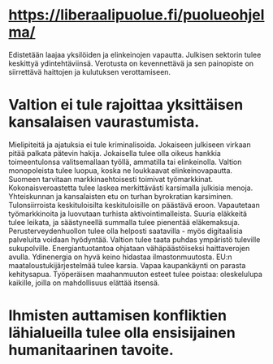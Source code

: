 # https://liberaalipuolue.fi/puolueohjelma/
Edistetään laajaa yksilöiden ja elinkeinojen vapautta.
Julkisen sektorin tulee keskittyä ydintehtäviinsä.
Verotusta on kevennettävä ja sen painopiste on siirrettävä haittojen ja kulutuksen verottamiseen.
# Valtion ei tule rajoittaa yksittäisen kansalaisen vaurastumista.
Mielipiteitä ja ajatuksia ei tule kriminalisoida.
Jokaiseen julkiseen virkaan pitää palkata pätevin hakija.
Jokaisella tulee olla oikeus hankkia toimeentulonsa valitsemallaan työllä, ammatilla tai elinkeinolla.
Valtion monopoleista tulee luopua, koska ne loukkaavat elinkeinovapautta.
Suomeen tarvitaan markkinaehtoisesti toimivat työmarkkinat.
Kokonaisveroastetta tulee laskea merkittävästi karsimalla julkisia menoja.
Yhteiskunnan ja kansalaisten etu on turhan byrokratian karsiminen.
Tulonsiirroista keskituloisilta keskituloisille on päästävä eroon.
Vapautetaan työmarkkinoita ja luovutaan turhista aktivointimalleista.
Suuria eläkkeitä tulee leikata, ja säästyneellä summalla tulee pienentää eläkemaksuja.
Perusterveydenhuollon tulee olla helposti saatavilla - myös digitaalisia palveluita voidaan hyödyntää.
Valtion tulee taata puhdas ympäristö tuleville sukupolville.
Energiantuotantoa ohjataan vähäpäästöiseksi haittaverojen avulla.
Ydinenergia on hyvä keino hidastaa ilmastonmuutosta.
EU:n maataloustukijärjestelmää tulee karsia.
Vapaa kaupankäynti on parasta kehitysapua.
Työperäisen maahanmuuton esteet tulee poistaa: oleskelulupa kaikille, joilla on mahdollisuus elättää itsensä.
# Ihmisten auttamisen konfliktien lähialueilla tulee olla ensisijainen humanitaarinen tavoite.